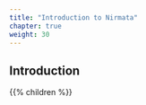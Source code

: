 ```yaml
---
title: "Introduction to Nirmata"
chapter: true
weight: 30
---
```


## Introduction

{{% children %}}
